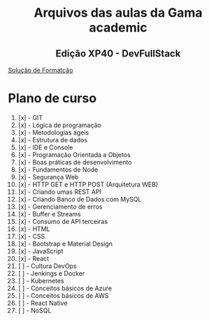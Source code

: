 <div style="text-align: center;">
    <h1>Arquivos das aulas da Gama academic</h1>
    <h2>Edição XP40 - DevFullStack</h2>
</div>
<a href="https://marketplace.visualstudio.com/items?itemName=lonefy.vscode-JS-CSS-HTML-formatter">Solução de Formatção</a>

# Plano de curso
<ol>


<li>[x] - GIT</li>
<li>[x] - Lógica de programação</li>
<li>[x] - Metodologias ágeis</li>
<li>[x] - Estrutura de dados</li>
<li>[x] - IDE e Console</li>
<li>[x] - Programação Orientada a Objetos</li>
<li>[x] - Boas práticas de desenvolvimento</li>
<li>[x] - Fundamentos de Node</li>
<li>[x] - Segurança Web</li>
<li>[x] - HTTP GET e HTTP POST (Arquitetura WEB)</li>
<li>[x] - Criando umas REST API</li>
<li>[x] - Criando Banco de Dados com MySQL</li>
<li>[x] - Gerenciamento de erros</li>
<li>[x] - Buffer e Streams</li>
<li>[x] - Consumo de API terceiras</li>
<li>[x] - HTML</li>
<li>[x] - CSS</li>
<li>[x] - Bootstrap e Material Design</li>
<li>[x] - JavaScript</li>
<li>[x] - React </li>
<li>[ ] - Cultura DevOps</li>
<li>[ ] - Jenkings e Docker</li>
<li>[ ] - Kubernetes</li>
<li>[ ] - Conceitos básicos de Azure</li>
<li>[ ] - Conceitos básicos de AWS</li>
<li>[ ] - React Native</li>
<li>[ ] - NoSQL</li>
</ol>
